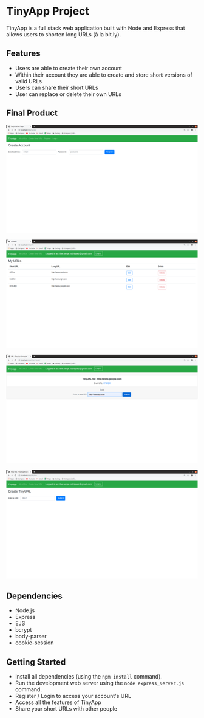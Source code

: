# TinyApp Project

TinyApp is a full stack web application built with Node and Express that allows users to shorten long URLs (à la bit.ly).

## Features 

- Users are able to create their own account
- Within their account they are able to create and store short versions of valid URLs
- Users can share their short URLs
- User can replace or delete their own URLs

## Final Product

!["Create Account page display which prompts users to register"](https://github.com/SergeRodriguez/tinyapp/blob/master/public/createAccount.png)

!["Main page containing all of the user's short URLs](https://github.com/SergeRodriguez/tinyapp/blob/master/public/myURLs.png)

!["Edit page allowing users to update their short URLs"](https://github.com/SergeRodriguez/tinyapp/blob/master/public/tinyURL_Edit.png)

!["Page to create new short URl"](https://github.com/SergeRodriguez/tinyapp/blob/master/public/createTinyURL.png)

## Dependencies

- Node.js
- Express
- EJS
- bcrypt
- body-parser
- cookie-session

## Getting Started

- Install all dependencies (using the `npm install` command).
- Run the development web server using the `node express_server.js` command.
- Register / Login to access your account's URL
- Access all the features of TinyApp
- Share your short URLs with other people
